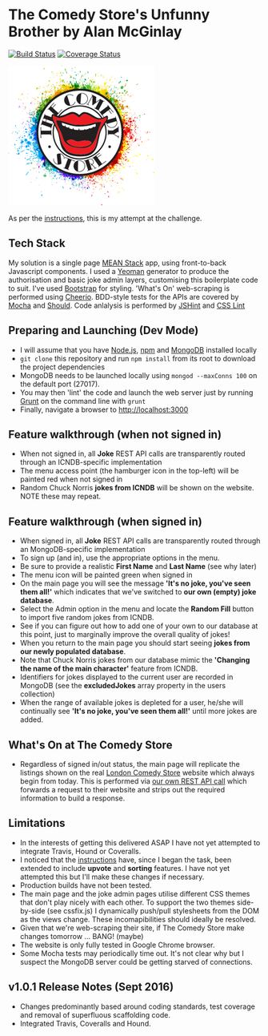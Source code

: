 # The Comedy Store's Unfunny Brother by Alan McGinlay

[![Build Status](https://travis-ci.org/amcginlay/comedystore.svg?branch=master)](https://travis-ci.org/amcginlay/comedystore)
[![Coverage Status](https://coveralls.io/repos/github/amcginlay/comedystore/badge.svg?branch=master)](https://coveralls.io/github/amcginlay/comedystore?branch=master)

![Comedy Store Logo](https://raw.githubusercontent.com/amcginlay/comedystore/master/public/modules/core/img/brand/logo.png)

As per the [instructions](https://github.com/makersacademy/comedy_api_tech_test), this is my attempt at the challenge.

## Tech Stack
My solution is a single page [MEAN Stack](http://mean.io) app, using front-to-back Javascript components.  I used a [Yeoman](http://yeoman.io) generator to produce the authorisation and basic joke admin layers, customising this boilerplate code to suit.  I've used [Bootstrap](http://getbootstrap) for styling.  'What's On' web-scraping is performed using [Cheerio](http://cheeriojs.github.io/cheerio/).  BDD-style tests for the APIs are covered by [Mocha](http://mochajs.org/) and [Should](https://github.com/shouldjs/should.js).  Code anlalysis is performed by [JSHint](http://jshint.com/) and [CSS Lint](http://csslint.net/)

## Preparing and Launching (Dev Mode)
* I will assume that you have [Node.js](https://nodejs.org/), [npm](https://www.npmjs.com/) and [MongoDB](https://www.mongodb.org/) installed locally
* `git clone` this repository and run `npm install` from its root to download the project dependencies
* MongoDB needs to be launched locally using `mongod --maxConns 100` on the default port (27017).
* You may then 'lint' the code and launch the web server just by running [Grunt](http://gruntjs.com/) on the command line with `grunt`
* Finally, navigate a browser to [http://localhost:3000](http://localhost:3000)

## Feature walkthrough (when not signed in)
* When not signed in, all **Joke** REST API calls are transparently routed through an ICNDB-specific implementation
* The menu access point (the hamburger icon in the top-left) will be painted red when not signed in
* Random Chuck Norris **jokes from ICNDB** will be shown on the website.  NOTE these may repeat.

## Feature walkthrough (when signed in)
* When signed in, all **Joke** REST API calls are transparently routed through an MongoDB-specific implementation
* To sign up (and in), use the appropriate options in the menu.
* Be sure to provide a realistic **First Name** and **Last Name** (see why later)
* The menu icon will be painted green when signed in
* On the main page you will see the message **'It's no joke, you've seen them all!'** which indicates that we've switched to **our own (empty) joke database**.
* Select the Admin option in the menu and locate the **Random Fill** button to import five random jokes from ICNDB.
* See if you can figure out how to add one of your own to our database at this point, just to marginally improve the overall quality of jokes!
* When you return to the main page you should start seeing **jokes from our newly populated database**.
* Note that Chuck Norris jokes from our database mimic the **'Changing the name of the main character'** feature from ICNDB.
* Identifiers for jokes displayed to the current user are recorded in MongoDB (see the **excludedJokes** array property in the users collection)
* When the range of available jokes is depleted for a user, he/she will continually see **'It's no joke, you've seen them all!'** until more jokes are added.

## What's On at The Comedy Store
* Regardless of signed in/out status, the main page will replicate the listings shown on the real [London Comedy Store](http://thecomedystore.co.uk/london/) website which always begin from today.  This is performed via [our own REST API call](http://localhost:3000/whatson) which forwards a request to their website and strips out the required information to build a response.

## Limitations
* In the interests of getting this delivered ASAP I have not yet attempted to integrate Travis, Hound or Coveralls.
* I noticed that the [instructions](https://github.com/makersacademy/comedy_api_tech_test) have, since I began the task, been extended to include **upvote** and **sorting** features.  I have not yet attempted this but I'll make these changes if necessary.
* Production builds have not been tested.
* The main page and the joke admin pages utilise different CSS themes that don't play nicely with each other.  To support the two themes side-by-side (see cssfix.js) I dynamically push/pull stylesheets from the DOM as the views change.  These incomapibilities should ideally be resolved.
* Given that we're web-scraping their site, if The Comedy Store make changes tomorrow ... BANG! (maybe)
* The website is only fully tested in Google Chrome browser.
* Some Mocha tests may periodically time out.  It's not clear why but I suspect the MongoDB server could be getting starved of connections.

## v1.0.1 Release Notes (Sept 2016)
* Changes predominantly based around coding standards, test coverage and removal of superfluous scaffolding code.
* Integrated Travis, Coveralls and Hound.
